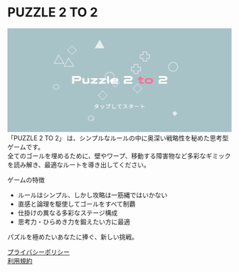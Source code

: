 # PUZZLE 2 TO 2
![TITLE IMAGE](TITLE.PNG)
「PUZZLE 2 TO 2」 は、シンプルなルールの中に奥深い戦略性を秘めた思考型ゲームです。<br>
全てのゴールを埋めるために、壁やワープ、移動する障害物など多彩なギミックを読み解き、最適なルートを導き出してください。

ゲームの特徴
-	ルールはシンプル、しかし攻略は一筋縄ではいかない
-	直感と論理を駆使してゴールをすべて制覇
-	仕掛けの異なる多彩なステージ構成
-	思考力・ひらめき力を鍛えたい方に最適

パズルを極めたいあなたに捧ぐ、新しい挑戦。

[プライバシーポリシー](privacy_poliicy.md)<br>
[利用規約](term_of_use.md)